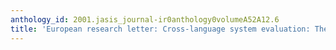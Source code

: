 ```yaml
---
anthology_id: 2001.jasis_journal-ir0anthology0volumeA52A12.6
title: 'European research letter: Cross-language system evaluation: The CLEF campaigns'
---
```

